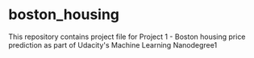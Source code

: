 # boston_housing
This repository contains project file for Project 1 - Boston housing price prediction as part of Udacity's Machine Learning Nanodegree1
